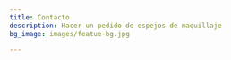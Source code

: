 ```yaml
---
title: Contacto
description: Hacer un pedido de espejos de maquillaje
bg_image: images/featue-bg.jpg

---
```

